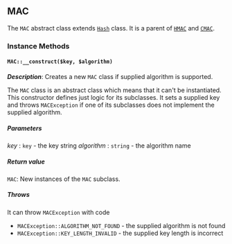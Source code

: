 ## MAC

The `MAC` abstract class extends [`Hash`](hash.md) class. It is
a parent of [`HMAC`](hmac.md) and [`CMAC`](hmac.md).

### Instance Methods

#### `MAC::__construct($key, $algorithm)`

_**Description**_: Creates a new `MAC` class if supplied algorithm is supported.

The `MAC` class is an abstract class which means that it can't be instantiated.
This constructor defines just logic for its subclasses. It sets a supplied
key and throws `MACException` if one of its subclasses does not implement the
supplied algorithm.

##### *Parameters*

*key* : `key` - the key string
*algorithm* : `string` - the algorithm name

##### *Return value*

`MAC`: New instances of the `MAC` subclass.

##### *Throws*

It can throw `MACException` with code

- `MACException::ALGORITHM_NOT_FOUND` - the supplied algorithm is not found
- `MACException::KEY_LENGTH_INVALID` - the supplied key length is incorrect

